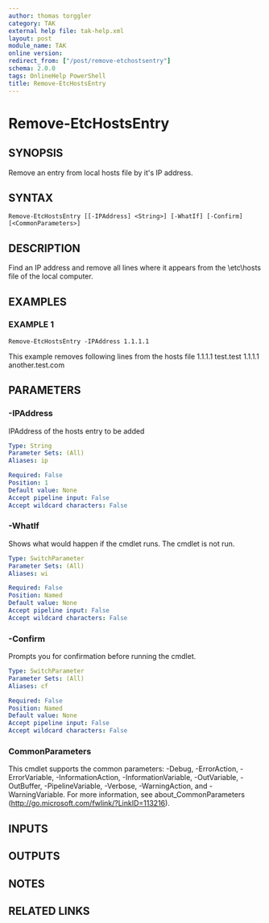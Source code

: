 ```yaml
---
author: thomas torggler
category: TAK
external help file: tak-help.xml
layout: post
module_name: TAK
online version:
redirect_from: ["/post/remove-etchostsentry"]
schema: 2.0.0
tags: OnlineHelp PowerShell
title: Remove-EtcHostsEntry
---
```


# Remove-EtcHostsEntry

## SYNOPSIS
Remove an entry from local hosts file by it's IP address.

## SYNTAX

```
Remove-EtcHostsEntry [[-IPAddress] <String>] [-WhatIf] [-Confirm] [<CommonParameters>]
```

## DESCRIPTION
Find an IP address and remove all lines where it appears from the \etc\hosts file of the local computer.

## EXAMPLES

### EXAMPLE 1
```
Remove-EtcHostsEntry -IPAddress 1.1.1.1
```

This example removes following lines from the hosts file
1.1.1.1 test.test
1.1.1.1 another.test.com

## PARAMETERS

### -IPAddress
IPAddress of the hosts entry to be added

```yaml
Type: String
Parameter Sets: (All)
Aliases: ip

Required: False
Position: 1
Default value: None
Accept pipeline input: False
Accept wildcard characters: False
```

### -WhatIf
Shows what would happen if the cmdlet runs.
The cmdlet is not run.

```yaml
Type: SwitchParameter
Parameter Sets: (All)
Aliases: wi

Required: False
Position: Named
Default value: None
Accept pipeline input: False
Accept wildcard characters: False
```

### -Confirm
Prompts you for confirmation before running the cmdlet.

```yaml
Type: SwitchParameter
Parameter Sets: (All)
Aliases: cf

Required: False
Position: Named
Default value: None
Accept pipeline input: False
Accept wildcard characters: False
```

### CommonParameters
This cmdlet supports the common parameters: -Debug, -ErrorAction, -ErrorVariable, -InformationAction, -InformationVariable, -OutVariable, -OutBuffer, -PipelineVariable, -Verbose, -WarningAction, and -WarningVariable.
For more information, see about_CommonParameters (http://go.microsoft.com/fwlink/?LinkID=113216).

## INPUTS

## OUTPUTS

## NOTES

## RELATED LINKS
